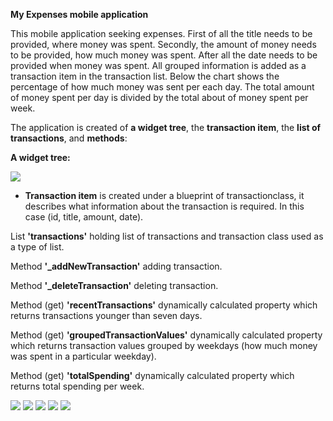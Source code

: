 **My Expenses mobile application**

This mobile application seeking expenses. 
First of all the title needs to be provided, where money was spent. 
Secondly, the amount of money needs to be provided, how much money was spent.
After all the date needs to be provided when money was spent. All grouped information is added as a transaction item in the transaction list. Below the chart shows the percentage of how much money was sent per each day. The total amount of money spent per day is divided by the total about of money spent per week.

The application is created of **a widget tree**, the **transaction item**, the **list of transactions**, and **methods**:

**A widget tree:**



![](https://github.com/Laura555-p/myexpenses/blob/master/assets/images/my_expenseswidgettree.png)


- **Transaction item** is created under a blueprint of transactionclass, it describes what information about the transaction is required. In this case (id, title, amount, date).

List **'transactions'** holding list of transactions and transaction class used as a type of list.

Method **'_addNewTransaction'** adding transaction.

Method **'_deleteTransaction'** deleting transaction.

Method (get) **'recentTransactions'** dynamically calculated property which returns transactions younger than seven days.

Method (get) **'groupedTransactionValues'** dynamically calculated property which returns transaction values grouped by weekdays (how much money was spent in a  particular weekday).

Method (get) **'totalSpending'** dynamically calculated property which returns total spending per week.  














![](https://github.com/Laura555-p/myexpenses/blob/master/assets/images/my_expenses1.PNG)
![](https://github.com/Laura555-p/myexpenses/blob/master/assets/images/my_expenses2.PNG)
![](https://github.com/Laura555-p/myexpenses/blob/master/assets/images/my_expenses3.PNG)
![](https://github.com/Laura555-p/myexpenses/blob/master/assets/images/my_expenses4.PNG)
![](https://github.com/Laura555-p/myexpenses/blob/master/assets/images/my_expenses5.PNG)


